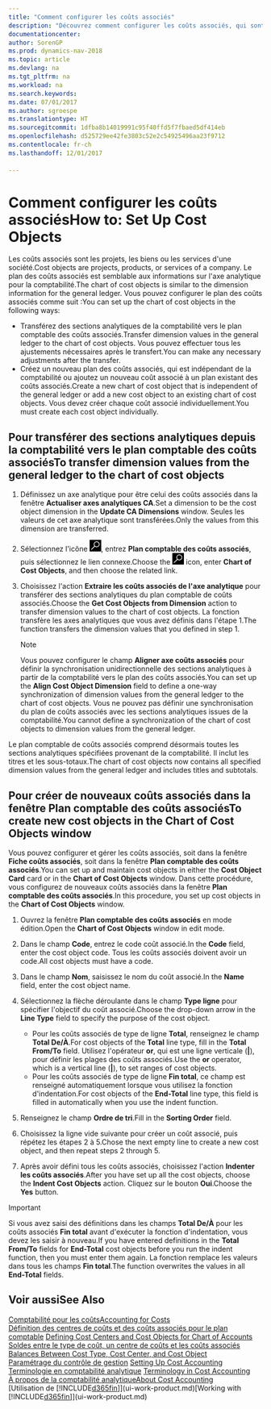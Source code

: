 ```yaml
---
title: "Comment configurer les coûts associés"
description: "Découvrez comment configurer les coûts associés, qui sont similaires aux axes analytiques pour la comptabilité."
documentationcenter: 
author: SorenGP
ms.prod: dynamics-nav-2018
ms.topic: article
ms.devlang: na
ms.tgt_pltfrm: na
ms.workload: na
ms.search.keywords: 
ms.date: 07/01/2017
ms.author: sgroespe
ms.translationtype: HT
ms.sourcegitcommit: 1dfba8b14019991c95f40ffd5f7fbaed5df414eb
ms.openlocfilehash: d525729ee42fe3803c52e2c54925496aa23f9712
ms.contentlocale: fr-ch
ms.lasthandoff: 12/01/2017

---
```

# <a name="how-to-set-up-cost-objects"></a><span data-ttu-id="34e57-103">Comment configurer les coûts associés</span><span class="sxs-lookup"><span data-stu-id="34e57-103">How to: Set Up Cost Objects</span></span>
<span data-ttu-id="34e57-104">Les coûts associés sont les projets, les biens ou les services d'une société.</span><span class="sxs-lookup"><span data-stu-id="34e57-104">Cost objects are projects, products, or services of a company.</span></span> <span data-ttu-id="34e57-105">Le plan des coûts associés est semblable aux informations sur l'axe analytique pour la comptabilité.</span><span class="sxs-lookup"><span data-stu-id="34e57-105">The chart of cost objects is similar to the dimension information for the general ledger.</span></span> <span data-ttu-id="34e57-106">Vous pouvez configurer le plan des coûts associés comme suit :</span><span class="sxs-lookup"><span data-stu-id="34e57-106">You can set up the chart of cost objects in the following ways:</span></span>  

* <span data-ttu-id="34e57-107">Transférez des sections analytiques de la comptabilité vers le plan comptable des coûts associés.</span><span class="sxs-lookup"><span data-stu-id="34e57-107">Transfer dimension values in the general ledger to the chart of cost objects.</span></span> <span data-ttu-id="34e57-108">Vous pouvez effectuer tous les ajustements nécessaires après le transfert.</span><span class="sxs-lookup"><span data-stu-id="34e57-108">You can make any necessary adjustments after the transfer.</span></span>  
* <span data-ttu-id="34e57-109">Créez un nouveau plan des coûts associés, qui est indépendant de la comptabilité ou ajoutez un nouveau coût associé à un plan existant des coûts associés.</span><span class="sxs-lookup"><span data-stu-id="34e57-109">Create a new chart of cost object that is independent of the general ledger or add a new cost object to an existing chart of cost objects.</span></span> <span data-ttu-id="34e57-110">Vous devez créer chaque coût associé individuellement.</span><span class="sxs-lookup"><span data-stu-id="34e57-110">You must create each cost object individually.</span></span>  

## <a name="to-transfer-dimension-values-from-the-general-ledger-to-the-chart-of-cost-objects"></a><span data-ttu-id="34e57-111">Pour transférer des sections analytiques depuis la comptabilité vers le plan comptable des coûts associés</span><span class="sxs-lookup"><span data-stu-id="34e57-111">To transfer dimension values from the general ledger to the chart of cost objects</span></span>  
1.  <span data-ttu-id="34e57-112">Définissez un axe analytique pour être celui des coûts associés dans la fenêtre **Actualiser axes analytiques CA**.</span><span class="sxs-lookup"><span data-stu-id="34e57-112">Set a dimension to be the cost object dimension in the **Update CA Dimensions** window.</span></span> <span data-ttu-id="34e57-113">Seules les valeurs de cet axe analytique sont transférées.</span><span class="sxs-lookup"><span data-stu-id="34e57-113">Only the values from this dimension are transferred.</span></span>  
2.  <span data-ttu-id="34e57-114">Sélectionnez l'icône ![Page ou état pour la recherche](media/ui-search/search_small.png "icône Page ou état pour la recherche"), entrez **Plan comptable des coûts associés**, puis sélectionnez le lien connexe.</span><span class="sxs-lookup"><span data-stu-id="34e57-114">Choose the ![Search for Page or Report](media/ui-search/search_small.png "Search for Page or Report icon") icon, enter **Chart of Cost Objects**, and then choose the related link.</span></span>  
3.  <span data-ttu-id="34e57-115">Choisissez l'action **Extraire les coûts associés de l'axe analytique** pour transférer des sections analytiques du plan comptable de coûts associés.</span><span class="sxs-lookup"><span data-stu-id="34e57-115">Choose the **Get Cost Objects from Dimension** action to transfer dimension values to the chart of cost objects.</span></span> <span data-ttu-id="34e57-116">La fonction transfère les axes analytiques que vous avez définis dans l'étape 1.</span><span class="sxs-lookup"><span data-stu-id="34e57-116">The function transfers the dimension values that you defined in step 1.</span></span>  

    > [!NOTE]  
    >  <span data-ttu-id="34e57-117">Vous pouvez configurer le champ **Aligner axe coûts associés** pour définir la synchronisation unidirectionnelle des sections analytiques à partir de la comptabilité vers le plan des coûts associés.</span><span class="sxs-lookup"><span data-stu-id="34e57-117">You can set up the **Align Cost Object Dimension**  field to define a one-way synchronization of dimension values from the general ledger to the chart of cost objects.</span></span> <span data-ttu-id="34e57-118">Vous ne pouvez pas définir une synchronisation du plan de coûts associés avec les sections analytiques issues de la comptabilité.</span><span class="sxs-lookup"><span data-stu-id="34e57-118">You cannot define a synchronization of the chart of cost objects to dimension values from the general ledger.</span></span>  

<span data-ttu-id="34e57-119">Le plan comptable de coûts associés comprend désormais toutes les sections analytiques spécifiées provenant de la comptabilité. Il inclut les titres et les sous-totaux.</span><span class="sxs-lookup"><span data-stu-id="34e57-119">The chart of cost objects now contains all specified dimension values from the general ledger and includes titles and subtotals.</span></span>  

## <a name="to-create-new-cost-objects-in-the-chart-of-cost-objects-window"></a><span data-ttu-id="34e57-120">Pour créer de nouveaux coûts associés dans la fenêtre Plan comptable des coûts associés</span><span class="sxs-lookup"><span data-stu-id="34e57-120">To create new cost objects in the Chart of Cost Objects window</span></span>  
<span data-ttu-id="34e57-121">Vous pouvez configurer et gérer les coûts associés, soit dans la fenêtre **Fiche coûts associés**, soit dans la fenêtre **Plan comptable des coûts associés**.</span><span class="sxs-lookup"><span data-stu-id="34e57-121">You can set up and maintain cost objects in either the **Cost Object Card** card or in the **Chart of Cost Objects** window.</span></span> <span data-ttu-id="34e57-122">Dans cette procédure, vous configurez de nouveaux coûts associés dans la fenêtre **Plan comptable des coûts associés**.</span><span class="sxs-lookup"><span data-stu-id="34e57-122">In this procedure, you set up cost objects in the **Chart of Cost Objects** window.</span></span>  

1.  <span data-ttu-id="34e57-123">Ouvrez la fenêtre **Plan comptable des coûts associés** en mode édition.</span><span class="sxs-lookup"><span data-stu-id="34e57-123">Open the **Chart of Cost Objects** window in edit mode.</span></span>  
2.  <span data-ttu-id="34e57-124">Dans le champ **Code**, entrez le code coût associé.</span><span class="sxs-lookup"><span data-stu-id="34e57-124">In the **Code** field, enter the cost object code.</span></span> <span data-ttu-id="34e57-125">Tous les coûts associés doivent avoir un code.</span><span class="sxs-lookup"><span data-stu-id="34e57-125">All cost objects must have a code.</span></span>  
3.  <span data-ttu-id="34e57-126">Dans le champ **Nom**, saisissez le nom du coût associé.</span><span class="sxs-lookup"><span data-stu-id="34e57-126">In the **Name** field, enter the cost object name.</span></span>  
4.  <span data-ttu-id="34e57-127">Sélectionnez la flèche déroulante dans le champ **Type ligne** pour spécifier l'objectif du coût associé.</span><span class="sxs-lookup"><span data-stu-id="34e57-127">Choose the drop-down arrow in the **Line Type** field to specify the purpose of the cost object.</span></span>  

    * <span data-ttu-id="34e57-128">Pour les coûts associés de type de ligne **Total**, renseignez le champ **Total De/À**.</span><span class="sxs-lookup"><span data-stu-id="34e57-128">For cost objects of the **Total** line type, fill in the **Total From/To** field.</span></span> <span data-ttu-id="34e57-129">Utilisez l'opérateur **or**, qui est une ligne verticale (**&#124;**), pour définir les plages des coûts associés.</span><span class="sxs-lookup"><span data-stu-id="34e57-129">Use the **or** operator, which is a vertical line (**&#124;**), to set ranges of cost objects.</span></span>  
    * <span data-ttu-id="34e57-130">Pour les coûts associés de type de ligne **Fin total**, ce champ est renseigné automatiquement lorsque vous utilisez la fonction d'indentation.</span><span class="sxs-lookup"><span data-stu-id="34e57-130">For cost objects of the **End-Total** line type, this field is filled in automatically when you use  the indent function.</span></span>  
5.  <span data-ttu-id="34e57-131">Renseignez le champ **Ordre de tri**.</span><span class="sxs-lookup"><span data-stu-id="34e57-131">Fill in the **Sorting Order** field.</span></span>  
6.  <span data-ttu-id="34e57-132">Choisissez la ligne vide suivante pour créer un coût associé, puis répétez les étapes 2 à 5.</span><span class="sxs-lookup"><span data-stu-id="34e57-132">Chose the next empty line to create a new cost object, and then repeat steps 2 through 5.</span></span>  
7.  <span data-ttu-id="34e57-133">Après avoir défini tous les coûts associés, choisissez l'action **Indenter les coûts associés**.</span><span class="sxs-lookup"><span data-stu-id="34e57-133">After you have set up all the cost objects, choose the **Indent Cost Objects** action.</span></span> <span data-ttu-id="34e57-134">Cliquez sur le bouton **Oui**.</span><span class="sxs-lookup"><span data-stu-id="34e57-134">Choose the **Yes** button.</span></span>  

> [!IMPORTANT]  
>  <span data-ttu-id="34e57-135">Si vous avez saisi des définitions dans les champs **Total De/À** pour les coûts associés **Fin total** avant d'exécuter la fonction d'indentation, vous devez les saisir à nouveau.</span><span class="sxs-lookup"><span data-stu-id="34e57-135">If you have entered definitions in the **Total From/To** fields for **End-Total** cost objects before you run the indent function, then you must enter them again.</span></span> <span data-ttu-id="34e57-136">La fonction remplace les valeurs dans tous les champs **Fin total**.</span><span class="sxs-lookup"><span data-stu-id="34e57-136">The function overwrites the values in all **End-Total** fields.</span></span>  

## <a name="see-also"></a><span data-ttu-id="34e57-137">Voir aussi</span><span class="sxs-lookup"><span data-stu-id="34e57-137">See Also</span></span>  
[<span data-ttu-id="34e57-138">Comptabilité pour les coûts</span><span class="sxs-lookup"><span data-stu-id="34e57-138">Accounting for Costs</span></span>](finance-manage-cost-accounting.md)  
<span data-ttu-id="34e57-139">[Définition des centres de coûts et des coûts associés pour le plan comptable](finance-defining-cost-centers-and-cost-objects-for-chart-of-accounts.md) </span><span class="sxs-lookup"><span data-stu-id="34e57-139">[Defining Cost Centers and Cost Objects for Chart of Accounts](finance-defining-cost-centers-and-cost-objects-for-chart-of-accounts.md) </span></span>  
<span data-ttu-id="34e57-140">[Soldes entre le type de coût, un centre de coûts et les coûts associés](finance-balances-between-cost-type-cost-center-and-cost-object.md) </span><span class="sxs-lookup"><span data-stu-id="34e57-140">[Balances Between Cost Type, Cost Center, and Cost Object](finance-balances-between-cost-type-cost-center-and-cost-object.md) </span></span>  
<span data-ttu-id="34e57-141">[Paramétrage du contrôle de gestion](finance-set-up-cost-accounting.md) </span><span class="sxs-lookup"><span data-stu-id="34e57-141">[Setting Up Cost Accounting](finance-set-up-cost-accounting.md) </span></span>  
<span data-ttu-id="34e57-142">[Terminologie en comptabilité analytique](finance-terminology-in-cost-accounting.md) </span><span class="sxs-lookup"><span data-stu-id="34e57-142">[Terminology in Cost Accounting](finance-terminology-in-cost-accounting.md) </span></span>  
[<span data-ttu-id="34e57-143">À propos de la comptabilité analytique</span><span class="sxs-lookup"><span data-stu-id="34e57-143">About Cost Accounting</span></span>](finance-about-cost-accounting.md)  
<span data-ttu-id="34e57-144">[Utilisation de [!INCLUDE[d365fin](includes/d365fin_md.md)]](ui-work-product.md)</span><span class="sxs-lookup"><span data-stu-id="34e57-144">[Working with [!INCLUDE[d365fin](includes/d365fin_md.md)]](ui-work-product.md)</span></span>

